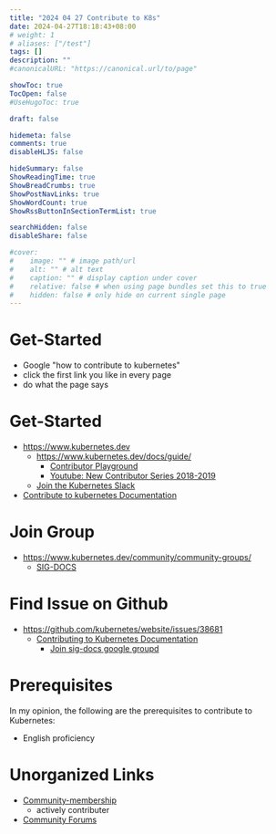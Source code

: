```yaml
---
title: "2024 04 27 Contribute to K8s"
date: 2024-04-27T18:18:43+08:00
# weight: 1
# aliases: ["/test"]
tags: []
description: ""
#canonicalURL: "https://canonical.url/to/page"

showToc: true
TocOpen: false
#UseHugoToc: true

draft: false

hidemeta: false
comments: true
disableHLJS: false

hideSummary: false
ShowReadingTime: true
ShowBreadCrumbs: true
ShowPostNavLinks: true
ShowWordCount: true
ShowRssButtonInSectionTermList: true

searchHidden: false
disableShare: false

#cover:
#    image: "" # image path/url
#    alt: "" # alt text
#    caption: "" # display caption under cover
#    relative: false # when using page bundles set this to true
#    hidden: false # only hide on current single page
---
```


# Get-Started

- Google "how to contribute to kubernetes"
- click the first link you like in every page
- do what the page says

# Get-Started

- https://www.kubernetes.dev
  - https://www.kubernetes.dev/docs/guide/
    - [Contributor Playground](https://github.com/kubernetes-sigs/contributor-playground/blob/master/README.md)
    - [Youtube: New Contributor Series 2018-2019](https://www.youtube.com/playlist?list=PL69nYSiGNLP3M5X7stuD7N4r3uP2PZQUx)
  - [Join the Kubernetes Slack](https://communityinviter.com/apps/kubernetes/community)
- [Contribute to kubernetes Documentation](https://kubernetes.io/docs/contribute/docs/)

# Join Group

- https://www.kubernetes.dev/community/community-groups/
  - [SIG-DOCS](https://github.com/kubernetes/community/blob/master/sig-docs/README.md)

# Find Issue on Github

- https://github.com/kubernetes/website/issues/38681
  - [Contributing to Kubernetes Documentation](https://github.com/kubernetes/website/blob/36fa877ba3be67cb0a8c508757bdc8849cbdb5af/CONTRIBUTING.md)
    - [Join sig-docs google groupd](https://groups.google.com/g/kubernetes-sig-docs)

# Prerequisites

In my opinion, the following are the prerequisites to contribute to Kubernetes:
- English proficiency

# Unorganized Links

- [Community-membership](https://github.com/kubernetes/community/blob/master/community-membership.md#member)
  - actively contributer
- [Community Forums](https://discuss.kubernetes.io/)

